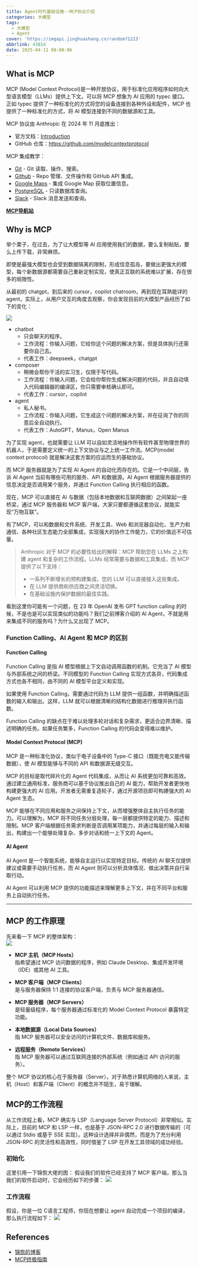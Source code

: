 ```yaml
---
title: Agent时代基础设施--MCP协议介绍
categories: 大模型
tags:
  - 大模型
  - Agent
cover: 'https://imgapi.jinghuashang.cn/random?1213'
abbrlink: 43814
date: 2025-04-11 00:00:06
---
```

## What is MCP
MCP (Model Context Protocol)是一种开放协议，用于标准化应用程序如何向大型语言模型（LLMs）提供上下文。可以将 MCP 想象为 AI 应用的 typec 接口。正如 typec 提供了一种标准化的方式将您的设备连接到各种外设和配件，MCP 也提供了一种标准化的方式，将 AI 模型连接到不同的数据源和工具。

MCP 协议由 Anthropic 在 2024 年 11 月底推出：
* 官方文档：[Introduction](https://modelcontextprotocol.io/introduction)
* GitHub 仓库：https://github.com/modelcontextprotocol

MCP 集成教学：

* [Git](https://github.com/modelcontextprotocol/servers/blob/main/src/git) - Git 读取、操作、搜索。
* [Github](https://github.com/modelcontextprotocol/servers/blob/main/src/github) - Repo 管理、文件操作和 GitHub API 集成。
* [Google Maps](https://github.com/modelcontextprotocol/servers/blob/main/src/google-maps) - 集成 Google Map 获取位置信息。
* [PostgreSQL](https://github.com/modelcontextprotocol/servers/blob/main/src/postgres) - 只读数据库查询。
* [Slack](https://github.com/modelcontextprotocol/servers/blob/main/src/slack) - Slack 消息发送和查询。

**[MCP导航站](https://mcp.so/)**

## Why is MCP

举个栗子，在过去，为了让大模型等 AI 应用使用我们的数据，要么复制粘贴，要么上传下载，非常麻烦。

即使是最强大模型也会受到数据隔离的限制，形成信息孤岛，要做出更强大的模型，每个新数据源都需要自己重新定制实现，使真正互联的系统难以扩展，存在很多的局限性。

从最初的 chatgpt，到后来的 cursor，copilot chatroom，再到现在耳熟能详的 agent，实际上，从用户交互的角度去观察，你会发现目前的大模型产品经历了如下的变化：

![](image.png)

* chatbot
    *  只会聊天的程序。
    * 工作流程：你输入问题，它给你这个问题的解决方案，但是具体执行还需要你自己去。
    * 代表工作：deepseek，chatgpt
* composer
    * 稍微会帮你干活的实习生，仅限于写代码。
    * 工作流程：你输入问题，它会给你帮你生成解决问题的代码，并且自动填入代码编辑器的编译区，你只需要审核确认即可。
    * 代表工作：cursor，copilot
* agent
    * 私人秘书。
    * 工作流程：你输入问题，它生成这个问题的解决方案，并在征询了你的同意后全自动执行。
    * 代表工作：AutoGPT，Manus，Open Manus

为了实现 agent，也就需要让 LLM 可以自如灵活地操作所有软件甚至物理世界的机器人，于是需要定义统一的上下文协议与之上统一工作流。MCP(model context protocol) 就是解决这套方案的应运而生的基础协议。

而 MCP 服务器就是为了实现 AI Agent 的自动化而存在的。它是一个中间层，告诉 AI Agent 当前有哪些可用的服务、API 和数据源。AI Agent 根据服务器提供的信息决定是否调用某个服务，并通过 Function Calling 执行相应的函数。

现在，MCP 可以直接在 AI 与数据（包括本地数据和互联网数据）之间架起一座桥梁，通过 MCP 服务器和 MCP 客户端，大家只要都遵循这套协议，就能实现“万物互联”。

有了MCP，可以和数据和文件系统、开发工具、Web 和浏览器自动化、生产力和通信、各种社区生态能力全部集成，实现强大的协作工作能力，它的价值远不可估量。

>Anthropic 对于 MCP 的必要性给出的解释：MCP 帮助您在 LLMs 之上构建 agent 和复杂的工作流程。LLMs 经常需要与数据和工具集成，而 MCP 提供了以下支持：
>* 一系列不断增长的预构建集成，您的 LLM 可以直接接入这些集成。
>* 在 LLM 提供商和供应商之间灵活切换。
>* 在基础设施内保护数据的最佳实践。

看到这里你可能有一个问题，在 23 年 OpenAI 发布 GPT function calling 的时候，不是也是可以实现类似的功能吗？我们之前博客介绍的 AI Agent，不就是用来集成不同的服务吗？为什么又出现了 MCP。


### Function Calling、AI Agent 和 MCP 的区别

#### Function Calling  
Function Calling 是指 AI 模型根据上下文自动调用函数的机制。它充当了 AI 模型与外部系统之间的桥梁。不同模型的 Function Calling 实现方式各异，代码集成方式也各不相同，由不同的 AI 模型平台定义和实现。  

如果使用 Function Calling，需要通过代码为 LLM 提供一组函数，并明确描述函数的输入和输出。这样，LLM 就可以根据清晰的结构化数据进行推理并执行函数。  

Function Calling 的缺点在于难以处理多轮对话和复杂需求，更适合边界清晰、描述明确的任务。如果任务繁多，Function Calling 的代码会变得难以维护。  

#### Model Context Protocol (MCP)  
MCP 是一种标准化协议，类似于电子设备中的 Type-C 接口（既能充电又能传输数据），使 AI 模型能够与不同的 API 和数据源无缝交互。  

MCP 的目标是取代碎片化的 Agent 代码集成，从而让 AI 系统更加可靠和高效。通过建立通用标准，服务商可以基于协议推出自己的 AI 能力，帮助开发者更快地构建更强大的 AI 应用。开发者无需重复造轮子，通过开源项目即可构建强大的 AI Agent 生态。  

MCP 能够在不同应用和服务之间保持上下文，从而增强整体自主执行任务的能力。可以理解为，MCP 将不同任务分层处理，每一层都提供特定的能力、描述和限制。MCP 客户端根据任务需求判断是否调用某项能力，并通过每层的输入和输出，构建出一个能够处理复杂、多步对话和统一上下文的 Agent。  

#### AI Agent  
AI Agent 是一个智能系统，能够自主运行以实现特定目标。传统的 AI 聊天仅提供建议或需要手动执行任务，而 AI Agent 则可以分析具体情况、做出决策并自行采取行动。  

AI Agent 可以利用 MCP 提供的功能描述来理解更多上下文，并在不同平台和服务上自动执行任务。  

---

## MCP 的工作原理

先来看一下 MCP 的整体架构：  
![](image-1.png)  

- **MCP 主机（MCP Hosts）**  
  指希望通过 MCP 访问数据的程序，例如 Claude Desktop、集成开发环境（IDE）或其他 AI 工具。  

- **MCP 客户端（MCP Clients）**  
  是与服务器保持 1:1 连接的协议客户端，负责与 MCP 服务器通信。  

- **MCP 服务器（MCP Servers）**  
  是轻量级程序，每个服务器通过标准化的 Model Context Protocol 暴露特定功能。  

- **本地数据源（Local Data Sources）**  
  指 MCP 服务器可以安全访问的计算机文件、数据库和服务。  

- **远程服务（Remote Services）**  
  指 MCP 服务器可以通过互联网连接的外部系统（例如通过 API 访问的服务）。  

整个 MCP 协议的核心在于服务器（Server）。对于熟悉计算机网络的人来说，主机（Host）和客户端（Client）的概念并不陌生，易于理解。

## MCP的工作流程
从工作流程上看，MCP 确实与 LSP（Language Server Protocol）非常相似。实际上，目前的 MCP 和 LSP 一样，也是基于 JSON-RPC 2.0 进行数据传输的（可以通过 Stdio 或基于 SSE 实现）。这种设计选择并非偶然，而是为了充分利用 JSON-RPC 的灵活性和高效性，同时借鉴了 LSP 在开发工具领域的成功经验。
### 初始化
这里引用一下锦恢大佬的图：
假设我们的软件已经支持了 MCP 客户端，那么当我们的软件启动时，它会经历如下的步骤：
![](image-2.png)  
### 工作流程
假设，你是一位 C语言工程师，你现在想要让 agent 自动完成一个项目的编译，那么执行流程如下：
![](image-3.png)  

## References
* [锦恢的博客](https://kirigaya.cn/blog/article?seq=299)
* [MCP终极指南](https://guangzhengli.com/blog/zh/model-context-protocol#mcp-%E7%9A%84%E4%B8%80%E4%BA%9B%E8%B5%84%E6%BA%90)